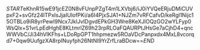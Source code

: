 $START$eKhnR15wE91jcEZ0N8vFUnpPZgT4m1LXVbj6/iJ0iYVQeERjuDMiCUVpxF2+svGfz24ITPxIsJjaIUlofPKi/a6I4PjxSJA1+NJZm7vRFCafvD/keRgl1Nijc15OTBLo9iR8yrPewI9Ncx7JklJvIDgvdEPkGH3Wre8KeXJlOQzGO2wYLFyp0WsQlx+S1vrLpEdHghE8KLtmrlZ69h23rpRLOaFQAURPtJHsGe7aCjhD4+qncWWVbC/Ji34hVlKFhs+LDoRpGPT1hhpmezw5ROaVDcPanpxdx4MxL8vcorqd7+0qw9UufgzXA8rpINuyfph26NtNI9YrZrfLraBDcw==$END$